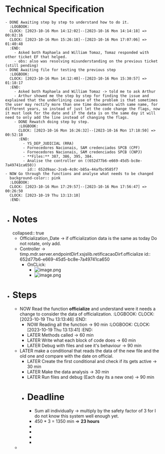 # Technical Specification
	- DONE Awaiting step by step to understand how to do it.
	  :LOGBOOK:
	  CLOCK: [2023-10-16 Mon 14:12:02]--[2023-10-16 Mon 14:14:18] =>  00:02:16
	  CLOCK: [2023-10-16 Mon 15:26:18]--[2023-10-16 Mon 17:07:06] =>  01:40:48
	  :END:
		- Asked both Raphaela and William Tomaz, Tomaz responded with other ticket EF that helped.
		- obs: also was resolving misunderstanding on the previous ticket (still pending)
	- DONE Awaiting file for testing the previous step
	  :LOGBOOK:
	  CLOCK: [2023-10-16 Mon 14:12:40]--[2023-10-16 Mon 15:30:57] =>  01:18:17
	  :END:
		- Asked both Raphaela and William Tomaz -> told me to ask Arthur
		- Arthur showed me the step by step for finding the issue and explained that the underlining cause of the problem is that sometimes the user may rectify more than one time documents with same name, for different years, so instead of just let the code change the flags, now it must look for the date and if the data is on the same day it will need to only add the line instead of changing the flags.
		- DONE Rewatch doing step by step.
		  :LOGBOOK:
		  CLOCK: [2023-10-16 Mon 16:26:32]--[2023-10-16 Mon 17:18:50] =>  00:52:18
		  :END:
			- YS_DEP_JUDICIAL (RRA)
			- Fornecedores Nacionais, SAM credenciados SPCB (CPF)
			- Fornecedores Nacionais, SAM credenciados SPCB (CNPJ)
			- **Files:** 387, 386, 395, 384.
			- Analise the controller on ((652d77b6-e669-45d5-bc8e-7a49741ca650))
			  id:: 652d9aac-2ceb-4c0c-b85a-44afbc9585f7
	- NOW Go through the functions and analyse what needs to be changed
	  background-color:: pink
	  :LOGBOOK:
	  CLOCK: [2023-10-16 Mon 17:29:57]--[2023-10-16 Mon 17:56:47] =>  00:26:50
	  CLOCK: [2023-10-19 Thu 13:13:10]
	  :END:
- # Notes
  collapsed:: true
	- Officialization_Date -> if officialization data is the same as today Do not rotate, only add.
	- Controller -> timp.mdr.server.endpointDirf.xsjslib.retificacaoDirf.officialize
	  id:: 652d77b6-e669-45d5-bc8e-7a49741ca650
		- OnCLick:
			- ![image.png](../assets/image_1697487285833_0.png)
			- ![image.png](../assets/image_1697487215486_0.png)
- # Steps
	- NOW Read the function **officialize** and understand were it needs a change to consider the data of officialization.
	  :LOGBOOK:
	  CLOCK: [2023-10-19 Thu 13:13:46]
	  :END:
		- NOW Reading all the function -> 90 min
		  :LOGBOOK:
		  CLOCK: [2023-10-19 Thu 13:13:41]
		  :END:
		- LATER Methods called -> 60 min
		- LATER Write what each block of code does -> 60 min
		- LATER Debug with files and see it's behaviour -> 90 min
	- LATER make a conditional that reads the data of the new file and the old one and compare with the date on official.
		- LATER Create the first conditional and check if its gets active -> 30 min
		- LATER Make the data analysis -> 30 min
		- LATER Run files and debug (Each day its a new one) -> 90 min
		- # Deadline
			- Sum all individually -> multiply by the safety factor of 3 for I do not know this system well enough yet.
			- 450 * 3 = 1350 min => **23 hours**
			-
			-
			-
			-
	-